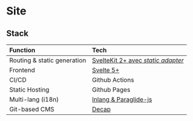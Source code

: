 # Site

## Stack

| Function                    | Tech                                                                              |
| :-------------------------- | :-------------------------------------------------------------------------------- |
| Routing & static generation | [SvelteKit 2+ avec _static adapter_](https://kit.svelte.dev/)                     |
| Frontend                    | [Svelte 5+](https://svelte.dev/)                                                  |
| CI/CD                       | Github Actions                                                                    |
| Static Hosting              | Github Pages                                                                      |
| Multi-lang (i18n)           | [Inlang & Paraglide-js](https://inlang.com/m/gerre34r/library-inlang-paraglideJs) |
| Git-based CMS               | [Decap](https://decapcms.org/)                                                    |
